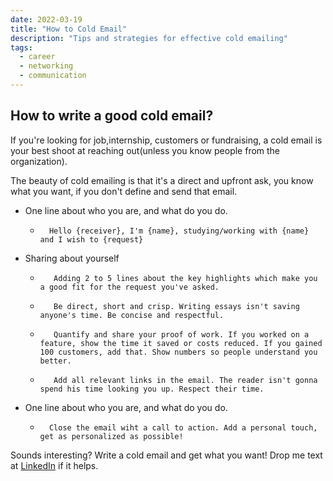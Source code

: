 ```yaml
---
date: 2022-03-19
title: "How to Cold Email"
description: "Tips and strategies for effective cold emailing"
tags:
  - career
  - networking
  - communication
---
```


## How to write a good cold email?

If you're looking for job,internship, customers or fundraising, a cold email is your best shoot at reaching out(unless you know people from the organization).

The beauty of cold emailing is that it's a direct and upfront ask, you know what you want, if you don't define and send that email.

* One line about who you are, and what do you do.
   -       Hello {receiver}, I'm {name}, studying/working with {name} and I wish to {request}
* Sharing about yourself
  *        Adding 2 to 5 lines about the key highlights which make you a good fit for the request you've asked.
  *        Be direct, short and crisp. Writing essays isn't saving anyone's time. Be concise and respectful.
  *        Quantify and share your proof of work. If you worked on a feature, show the time it saved or costs reduced. If you gained 100 customers, add that. Show numbers so people understand you better.
  *        Add all relevant links in the email. The reader isn't gonna spend his time looking you up. Respect their time.
* One line about who you are, and what do you do.
   -       Close the email wiht a call to action. Add a personal touch, get as personalized as possible!

Sounds interesting? Write a cold email and get what you want! Drop me text at [LinkedIn](https://www.linkedin.com/in/rachitt-shah/) if it helps.

